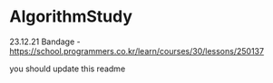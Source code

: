 # AlgorithmStudy
23.12.21 Bandage - https://school.programmers.co.kr/learn/courses/30/lessons/250137

you should update this readme
